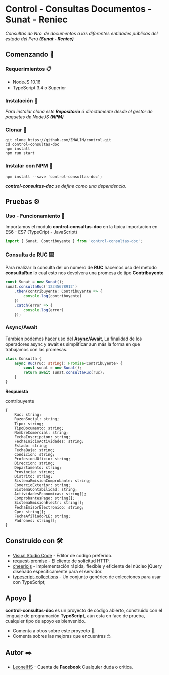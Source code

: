 # Control - Consultas Documentos - Sunat - Reniec 

_Consultas de Nro. de documentos a las diferentes entidades públicas del estado del Perú **(Sunat - Reniec)**_
 
 ## Comenzando 🚀

 ### Requerimientos 📋

 - NodeJS 10.16 
 - TypeScript 3.4 o Superior

### Instalación 🔧
_Para instalar clona este **Repositorio** ó directamente desde el gestor de paquetes de NodeJS **(NPM)**_

### Clonar 🔧
```
git clone https://github.com/ZMALIM/control.git
cd control-consultas-doc
npm install
npm run start
```

### Instalar con NPM 🔧
```
npm install --save 'control-consultas-doc';
```
_**control-consultas-doc** se define como una dependencia._

## Pruebas ⚙️

### Uso - Funcionamiento 🔩
Importamos el modulo **control-consultas-doc** en la tipica importacion en ES6 - ES7 (TypeCript - JavaScript)
``` ts
import { Sunat, Contribuyente } from 'control-consultas-doc';
```

### Consulta de RUC ⌨️
Para realizar la consulta del un numero de **RUC** hacemos uso del metodo **consultaRuc** lo cual esto nos devolvera una promesa de tipo **Contribuyente**
``` ts
const Sunat = new Sunat();
sunat.consultaRuc('12345678912')
    .then(contribuyente: Contribuyente => {
        console.log(contribuyente)
    })
    .catch(error => {
        console.log(error)
    });
```
### Async/Await
Tambien podemos hacer uso del **Async/Await**, La finalidad de los operadores async y await es simplificar aun más la forma en que trabajamos con las promesas.
``` ts
class Consulta {
    async Ruc(ruc: string): Promise<Contribuyente> {
        const sunat = new Sunat();
        return await sunat.consultaRuc(ruc);
    }
}
```

**Respuesta**

contribuyente

```
{
    Ruc: string;
    RazonSocial: string;
    Tipo: string;
    TipoDocumento: string;
    NombreComercial: string;
    FechaInscripcion: string;
    FechaInicioActividades: string;
    Estado: string;
    FechaBaja: string;
    Condicion: string;
    ProfesionUOficio: string;
    Direccion: string;
    Departamento: string;
    Provincia: string;
    Distrito: string;
    SistemaEmisionComprobante: string;
    ComercioExterior: string;
    SistemaContabilidad: string;
    ActividadesEconomicas: string[];
    ComprobantesPago: string[];
    SistemaEmisionElectr: string[];
    FechaEmisorElectronico: string;
    Cpe: string[];
    FechaAfiliadoPLE: string;
    Padrones: string[];
}
```
## Construido con 🛠️

* [Visual Studio Code](https://code.visualstudio.com/) - Editor de codigo preferido.
* [request-promise](https://github.com/request/request-promise#readme) - El cliente de solicitud HTTP.
* [cheeriojs](https://github.com/cheeriojs/cheerio) - Implementación rápida, flexible y eficiente del núcleo jQuery diseñado específicamente para el servidor.
* [typescript-collections](https://github.com/basarat/typescript-collections) - Un conjunto genérico de colecciones para usar con TypeScript;

## Apoyo 🎁
**control-consultas-doc** es un proyecto de código abierto, construido con el lenguaje de programación **TypeScript**, aún esta en face de prueba, cualquier tipo de apoyo es bienvenido.

* Comenta a otros sobre este proyecto 📢.
* Comenta sobres las mejoras que encuentras 🤓.

## Autor ✒️
* [LeonelHS](https://www.facebook.com/Leonel.Hacha.Salazar) - Cuenta de **Facebook** Cualquier duda o critica.
